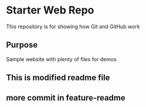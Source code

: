 # Starter Web Repo

This repository is for showing how Git and GitHub work

## Purpose

Sample website with plenty of files for demos

## This is modified readme file

## more commit in feature-readme